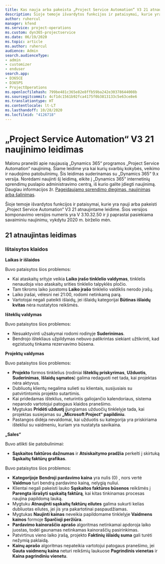 ```yaml
---
title: Kas nauja arba pakeista „Project Service Automation“ V3 21 atnaujintame leidime
description: Šioje temoje išvardytos funkcijos ir pataisymai, kurie yra pasiekiami „Project Service Automation“ V3 21 atnaujintame leidime.
author: ruhercul
manager: kfend
ms.service: project-operations
ms.custom: dyn365-projectservice
ms.date: 06/19/2020
ms.topic: article
ms.author: ruhercul
audience: Admin
search.audienceType:
- admin
- customizer
- enduser
search.app:
- D365CE
- D365PS
- ProjectOperations
ms.openlocfilehash: 799be481c365e82e8ffb59ba242e30378644008b
ms.sourcegitcommit: 4cf1dc1561b92fca4175f0b3813133c5e63ce8e6
ms.translationtype: HT
ms.contentlocale: lt-LT
ms.lasthandoff: 10/28/2020
ms.locfileid: "4126718"
---
```

# <a name="project-service-automation-update-release-21-v3"></a>„Project Service Automation“ V3 21 naujinimo leidimas

Malonu pranešti apie naujausią „Dynamics 365“ programos „Project Service Automation“ naujinimą. Šiame leidime yra kai kurių svarbių kokybės, veikimo ir naudojimo patobulinimų. Šis leidimas suderinamas su „Dynamics 365“ 9.x versija. Norėdami naujinti šį leidimą, eikite į „Dynamics 365“ internetinių sprendimų puslapio administravimo centrą, iš kurio galite įdiegti naujinimą. Daugiau informacijos žr. [Pageidaujamo sprendimo diegimas, naujinimas arba šalinimas](https://docs.microsoft.com/power-platform/admin/install-remove-preferred-solution).

Šioje temoje išvardytos funkcijos ir pataisymai, kurie yra nauji arba pakeisti „Project Service Automation“ V3 21 atnaujintame leidime. Šios versijos komponavimo versijos numeris yra V 3.10.32.50 ir ji paprastai pasiekiama savaiminiu naujinimu, vykdytu 2020 m. birželio mėn.

## <a name="update-release-21"></a>21 atnaujintas leidimas

### <a name="bug-fixes"></a>Ištaisytos klaidos

**Laikas ir išlaidos**

Buvo pataisytos šios problemos:

- Kai ataskaitų srityje veikia **Laiko įrašo tinklelio valdymas**, tinklelis nenaudoja viso ataskaitų srities tinklelio talpyklės pločio.
- Tam tikroms laiko juostoms **Laiko įrašo** tinklelio valdiklis nerodo įrašų.
- Laiko įrašai, vėlesni nei 21:00, rodomi netinkamą parą.
- Vartotojai negali pateikti išlaidų, jei išlaidų kategorijai **Būtinas išlaidų kvitas** nėra nustatytos reikšmės.

**Išteklių valdymas**

Buvo pataisytos šios problemos:

- Nesuaktyvinti užsakymai rodomi rodinyje **Suderinimas**.
- Bendrojo ištekliaus užpildymas nebuvo patikrintas siekiant užtikrinti, kad egzistuotų tinkama rezervavimo būsena.

**Projektų valdymas**

Buvo pataisytos šios problemos:

- **Projekto** formos tinklelius (rodiniai **Išteklių priskyrimas**, **Užduotis**, **Suderinimas**, **Išlaidų sąmatos**) galima redaguoti net tada, kai projektas nėra aktyvus.
- Dubliuotų klientų negalima sulieti su klientais, susijusiais su patvirtintomis projekto sutartimis.
- Kai pridedamas išteklius, neturintis galiojančio kalendoriaus, sistema neparodo vartotojui patogaus klaidos pranešimo.
- Mygtukas **Pridėti užduotį** įjungiamas užduočių tinklelyje tada, kai projektas susiejamas su **„Microsoft Project“ papildiniu**.
- Pastangos didėja nevaldomai, kai užduotis su kategorija yra priskiriama ištekliui su vaidmeniu, kuriam yra nustatyta savikaina.

**„Sales“**

Buvo atlikti šie patobulinimai:

- **Sąskaitos faktūros dažnumas** ir **Atsiskaitymo pradžia** perkelti į skirtuką **Sąskaitų faktūrų grafikas**.

Buvo pataisytos šios problemos:

- **Kategorijoje** **Bendroji pardavimo kaina** yra nulis (0) , nors vertė **Vaidmuo** turi bendrą pardavimo kainą, nelygią nuliui.
- Klientai negali pakeisti lauko **Sąskaitos faktūros būsenos** reikšmės į **Parengta išrašyti sąskaitą faktūrą**, kai kitas tinkinamas procesas naujina papildomą lauką.
- Mygtuku **Atnaujinti sąskaitų faktūrų eilutes** galima sukurti kelias dubliuotas eilutes, jei jis yra pakartotinai paspaudžiamas.
- Mygtukas **Naujinti kainas** neveikia papildomame tinklelyje **Vaidmens kainos** formoje **Sparčioji peržiūra**.
- **Pardavimo kainoraščio aprašo** algoritmas netinkamai apdoroja laiko juostas, todėl gaunamas netinkamas kainoraščių pasirinkimas.
- Patvirtinus vieno laiko įrašą, projekto **Faktinių išlaidų suma** gali turėti nežymią paklaidą.
- **Kainų aprašo** algoritmas nepateikia vartotojui patogaus pranešimo, jei **Gauta vaidmenų kaina** neturi reikšmių laukuose **Pagrindinis vienetas** ir **Kaina pagrindiniu vienetu**.
